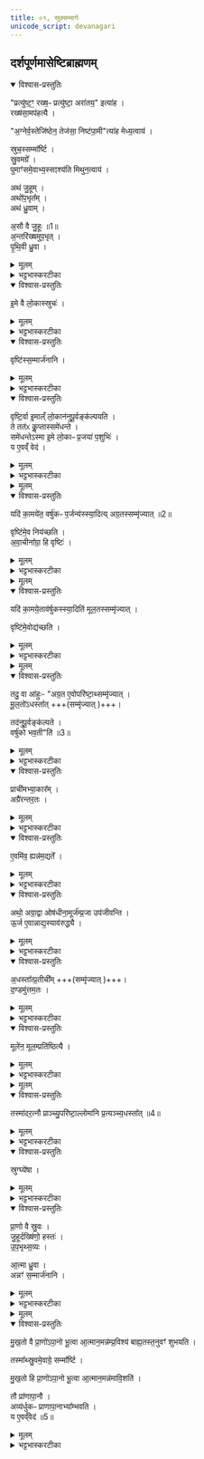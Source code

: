 ```yaml
---
title: ०१, स्रुक्सम्मार्गः 
unicode_script: devanagari
---
```


## दर्शपूर्णमासेष्टिब्राह्मणम्
<details open><summary>विश्वास-प्रस्तुतिः</summary>

"प्रत्यु॑ष्ट॒ꣳ॒ रख्ष॒ᳶ प्रत्यु॑ष्टा॒ अरा॑तय॒" इत्या॑ह ।  
रख्ष॑सा॒मप॑हत्यै ।  

"अ॒ग्नेर्व॒स्तेजि॑ष्ठेन॒ तेज॑सा॒ निष्ट॑पा॒मी"त्या॑ह मेध्य॒त्वाय॑ ।

स्रुच॒स्सम्मा᳚र्ष्टि ।  
स्रु॒वमग्रे᳚ ।  
पुमाꣳ॑समे॒वाभ्य॒स्सꣵश्य॑ति मिथुन॒त्वाय॑ ।  

अथ॑ जु॒हूम् ।  
अथो॑प॒भृत᳚म् ।  
अथ॑ ध्रु॒वाम् ।  

अ॒सौ वै जु॒हूः ॥1॥    
अ॒न्तरि॑ख्षमुप॒भृत् ।  
पृ॒थि॒वी ध्रु॒वा ।  
</details>

<details><summary>मूलम्</summary>

"प्रत्यु॑ष्ट॒ꣳ॒ रख्ष॒ᳶ प्रत्यु॑ष्टा॒ अरा॑तय॒" इत्या॑ह ।  
रख्ष॑सा॒मप॑हत्यै ।  

"अ॒ग्नेर्व॒स्तेजि॑ष्ठेन॒ तेज॑सा॒ निष्ट॑पा॒मी"त्या॑ह मेध्य॒त्वाय॑ ।

स्रुच॒स्सम्मा᳚र्ष्टि ।  
स्रु॒वमग्रे᳚ ।  
पुमाꣳ॑समे॒वाभ्य॒स्सꣵश्य॑ति मिथुन॒त्वाय॑ ।  

अथ॑ जु॒हूम् ।  
अथो॑प॒भृत᳚म् ।  
अथ॑ ध्रु॒वाम् ।  

अ॒सौ वै जु॒हूः ॥1॥    
अ॒न्तरि॑ख्षमुप॒भृत् ।  
पृ॒थि॒वी ध्रु॒वा ।  
</details>

<details><summary>भट्टभास्करटीका</summary>

1प्रत्युष्टमिति गार्हपत्ये स्रुवादीनां प्रतितपनम् ॥ संश्यति संस्करोति ।
</details>

<details open><summary>विश्वास-प्रस्तुतिः</summary>

इ॒मे वै लो॒कास्स्रुचः॑ ।
</details>

<details><summary>मूलम्</summary>

इ॒मे वै लो॒कास्स्रुचः॑ ।
</details>

<details><summary>भट्टभास्करटीका</summary>

इमे वा इति । लोकवत् प्रजानां धारकत्वात् ।
</details>

<details open><summary>विश्वास-प्रस्तुतिः</summary>

वृष्टि॑स्स॒म्मार्ज॑नानि ।
</details>

<details><summary>मूलम्</summary>

वृष्टि॑स्स॒म्मार्ज॑नानि ।
</details>

<details><summary>भट्टभास्करटीका</summary>

वृष्टिरिति वृष्टिहेतुत्वात् स्रुक्संमार्जनानि वृष्टिः ।
</details>

<details open><summary>विश्वास-प्रस्तुतिः</summary>

वृष्टि॒र्वा इ॒माल्ँ लो॒कान॑नुपू॒र्वङ्क॑ल्पयति ।  
ते तत॑ᳵ कॢ॒प्तास्समे॑धन्ते ।  
समे॑धन्तेऽस्मा इ॒मे लो॒काᳶ प्र॒जया॑ प॒शुभिः॑ ।  
य ए॒वव्ँ वेद॑ ।  
</details>

<details><summary>मूलम्</summary>

वृष्टि॒र्वा इ॒माल्ँ लो॒कान॑नुपू॒र्वङ्क॑ल्पयति ।  
ते तत॑ᳵ कॢ॒प्तास्समे॑धन्ते ।  
समे॑धन्तेऽस्मा इ॒मे लो॒काᳶ प्र॒जया॑ प॒शुभिः॑ ।  
य ए॒वव्ँ वेद॑ ।  
</details>

<details><summary>भट्टभास्करटीका</summary>

अनुपूर्वमिति सस्यनिष्पत्त्यादिक्रमेण लोकत्रयं स्वकार्यसमर्थं करोति ॥
</details>


<details><summary>मूलम्</summary>

यदि॑ का॒मये॑त॒ वर्षु॑कᳶ प॒र्जन्य॑स्स्या॒दिति॑ ।  
अ॒ग्र॒तस्सम्मृ॑ज्यात् ॥2॥  
</details>

<details open><summary>विश्वास-प्रस्तुतिः</summary>

यदि॑ का॒मये॑त॒ वर्षु॑कᳶ प॒र्जन्य॑स्स्या॒दित्य् अग्र॒तस्सम्मृ॑ज्यात् ॥2॥  

वृष्टि॑मे॒व निय॑च्छति ।  
अ॒वा॒चीना᳚ग्रा॒ हि वृष्टिः॑ ।  
</details>

<details><summary>मूलम्</summary>

यदि॑ का॒मये॑त॒ वर्षु॑कᳶ प॒र्जन्य॑स्स्या॒दित्य् अग्र॒तस्सम्मृ॑ज्यात् ॥2॥  

वृष्टि॑मे॒व निय॑च्छति ।  
अ॒वा॒चीना᳚ग्रा॒ हि वृष्टिः॑ ।  
</details>

<details><summary>भट्टभास्करटीका</summary>

2अग्रत इति ॥ वेदाग्राणां अग्रैः । नियच्छति न्यक्पातयति ।
</details>


<details><summary>मूलम्</summary>

यदि॑ का॒मये॒ताव॑र्षुकस्स्या॒दिति॑ ।
मू॒ल॒तस्सम्मृ॑ज्यात् ।
</details>

<details open><summary>विश्वास-प्रस्तुतिः</summary>

यदि॑ का॒मये॒ताव॑र्षुकस्स्या॒दिति॑ मूल॒तस्सम्मृ॑ज्यात् ।

वृष्टि॑मे॒वोद्य॑च्छति ।
</details>

<details><summary>मूलम्</summary>

यदि॑ का॒मये॒ताव॑र्षुकस्स्या॒दिति॑ मूल॒तस्सम्मृ॑ज्यात् ।

वृष्टि॑मे॒वोद्य॑च्छति ।
</details>

<details><summary>भट्टभास्करटीका</summary>

मूलतः तेषां मूलैः संमार्जने वृष्टिमुद्यच्छति ऊर्ध्वं गमयति निवर्तयति पृथिव्याम् ।
</details>


<details><summary>मूलम्</summary>

तदु॒ वा आ॑हुः ।
अ॒ग्र॒त ए॒वोपरि॑ष्टा॒थ्सम्मृ॑ज्यात् ।
मू॒ल॒तो॑ऽधस्ता᳚त् ।  
</details>

<details open><summary>विश्वास-प्रस्तुतिः</summary>

तदु॒ वा आ॑हुः- "अग्र॒त ए॒वोपरि॑ष्टा॒थ्सम्मृ॑ज्यात् ।   
मू॒ल॒तो॑ऽधस्ता᳚त् +++(सम्मृ॑ज्यात् )+++।   

तद॑नुपू॒र्वङ्क॑ल्पते ।  
वर्षु॑को भव॒ती"ति॑ ॥3॥  
</details>

<details><summary>मूलम्</summary>

तदु॒ वा आ॑हुः- "अग्र॒त ए॒वोपरि॑ष्टा॒थ्सम्मृ॑ज्यात् ।   
मू॒ल॒तो॑ऽधस्ता᳚त् +++(सम्मृ॑ज्यात् )+++।   

तद॑नुपू॒र्वङ्क॑ल्पते ।  
वर्षु॑को भव॒ती"ति॑ ॥3॥  
</details>

<details><summary>भट्टभास्करटीका</summary>

तदु वा इति । तत्रैव विशेषमाहुः यज्ञविदः - अग्रैः उपरिष्टात् बिलप्रदेशमेव संमृज्यात् मूलैः अधस्तात् दण्डप्रदेशं तदनुपूर्वं अनुक्रमेण क्रियमाणं कल्पते स्वकार्यसमर्थं भवति । पर्जन्यश्च वर्षुको भवति ॥
</details>

<details open><summary>विश्वास-प्रस्तुतिः</summary>

प्राची॑मभ्या॒कार᳚म् ।  
अग्रै॑रन्तर॒तः ।   
</details>

<details><summary>मूलम्</summary>

प्राची॑मभ्या॒कार᳚म् ।  
अग्रै॑रन्तर॒तः ।   
</details>

<details><summary>भट्टभास्करटीका</summary>

3अथ स्रुवां विशेषमाह - प्राचीमिति ॥ प्राचीं स्रुचं संमृज्यात् अभ्याकारं अभितः आकृष्य अभ्यस्येति केचित् । अग्रैरन्तरतः अग्रैः वेदाग्रैः अन्तरतः बिलस्याभ्यन्तरम् ।
</details>

<details open><summary>विश्वास-प्रस्तुतिः</summary>

ए॒वमि॑व॒ ह्यन्न॑म॒द्यते᳚ ।
</details>

<details><summary>मूलम्</summary>

ए॒वमि॑व॒ ह्यन्न॑म॒द्यते᳚ ।
</details>

<details><summary>भट्टभास्करटीका</summary>

एवमिवेति । प्राचीनमानीय आस्यबिलाभ्यन्तरे जिह्वाग्रेण अभितः आकृष्यान्नं भुङ्क्ते ।
</details>

<details open><summary>विश्वास-प्रस्तुतिः</summary>

अथो॒ अग्रा॒द्वा ओष॑धीना॒मूर्ज॑म्प्र॒जा उप॑जीवन्ति ।   
ऊ॒र्ज ए॒वान्नाद्य॒स्याव॑रुद्ध्यै ।
</details>

<details><summary>मूलम्</summary>

अथो॒ अग्रा॒द्वा ओष॑धीना॒मूर्ज॑म्प्र॒जा उप॑जीवन्ति ।   
ऊ॒र्ज ए॒वान्नाद्य॒स्याव॑रुद्ध्यै ।
</details>

<details><summary>भट्टभास्करटीका</summary>

अथो अपि च ओषधीनां अग्रात् आदाय प्रजाः ऊर्जं रसं उपजीवन्ति तस्मात् रसवतः अन्नाद्यम्य लाभाय भवति ।
</details>

<details open><summary>विश्वास-प्रस्तुतिः</summary>

अ॒धस्ता᳚त्प्र॒तीची᳚म् +++(सम्मृ॑ज्यात् )+++।  
द॒ण्डमु॑त्तम॒तः ।
</details>

<details><summary>मूलम्</summary>

अ॒धस्ता᳚त्प्र॒तीची᳚म् +++(सम्मृ॑ज्यात् )+++।  
द॒ण्डमु॑त्तम॒तः ।
</details>

<details><summary>भट्टभास्करटीका</summary>

अथ अधस्तात् दण्डप्रदेशे प्रतीचीनं संमृज्यात् उत्तमतः उत्तमेन वेदाग्राणां भागेन । उत्तमं दण्डत्रिभागमिति केचित् ।
</details>

<details open><summary>विश्वास-प्रस्तुतिः</summary>

मूले॑न॒ मूल॒म्प्रति॑ष्ठित्यै ।
</details>

<details><summary>मूलम्</summary>

मूले॑न॒ मूल॒म्प्रति॑ष्ठित्यै ।
</details>

<details><summary>भट्टभास्करटीका</summary>

अथ तेषां मूलेन स्रुचः मूलं मृज्यात् ।
</details>


<details><summary>मूलम्</summary>

तस्मा॑दर॒त्नौ प्राञ्च्यु॒परि॑ष्टा॒ल्लोमा॑नि ।  
प्र॒त्यञ्च्य॒धस्ता᳚त् ॥4॥  
</details>

<details open><summary>विश्वास-प्रस्तुतिः</summary>

तस्मा॑दर॒त्नौ प्राञ्च्यु॒परि॑ष्टा॒ल्लोमा॑नि प्र॒त्यञ्च्य॒धस्ता᳚त् ॥4॥  
</details>

<details><summary>मूलम्</summary>

तस्मा॑दर॒त्नौ प्राञ्च्यु॒परि॑ष्टा॒ल्लोमा॑नि प्र॒त्यञ्च्य॒धस्ता᳚त् ॥4॥  
</details>

<details><summary>भट्टभास्करटीका</summary>

तस्मादिति । उपरिष्टात् ऊर्ध्वभागे प्राञ्चि प्रागञ्चितानि, अधोभागे प्रत्यगञ्चितानि । अरत्निः प्रकोष्ठः ।
</details>

<details open><summary>विश्वास-प्रस्तुतिः</summary>

स्रुग्घ्ये॑षा ।
</details>

<details><summary>मूलम्</summary>

स्रुग्घ्ये॑षा ।
</details>

<details><summary>भट्टभास्करटीका</summary>

स्रुग्घ्येषा स्वयं स्रुगेवारत्निः ॥
</details>

<details open><summary>विश्वास-प्रस्तुतिः</summary>

प्रा॒णो वै स्रु॒वः ।  
जु॒हूर्दख्षि॑णो॒ हस्तः॑ ।  
उ॒प॒भृथ्स॒व्यः ।  

आ॒त्मा ध्रु॒वा ।  
अन्नꣳ॑ स॒म्मार्ज॑नानि ।  
</details>

<details><summary>मूलम्</summary>

प्रा॒णो वै स्रु॒वः ।  
जु॒हूर्दख्षि॑णो॒ हस्तः॑ ।  
उ॒प॒भृथ्स॒व्यः ।  

आ॒त्मा ध्रु॒वा ।  
अन्नꣳ॑ स॒म्मार्ज॑नानि ।  
</details>

<details><summary>भट्टभास्करटीका</summary>

4प्राणो वा इत्यादिना स्रुवस्य प्राथम्ये हेतुमाह - निर्गच्छन् प्राणः प्रविशन् अपानः प्राणापानभावेन प्रथमं भूत्वा मुखतः आत्मानं अनुप्रविश्य अन्नं बाह्यतः तनुवं हस्तादिकां शुभयति रसपरिणामेन तनोः शोभां करोति तस्मात्प्राणाधीनत्वात् हस्तादिस्थितेः स्रुवस्य प्राणत्वात् स्रुवमेवाग्रे सम्मार्ष्टीति स्वभाव उक्तः ॥
</details>


<details><summary>मूलम्</summary>

मु॒ख॒तो वै प्रा॒णो॑ऽपा॒नो भू॒त्वा ।
आ॒त्मान॒मन्न॑म्प्र॒विश्य॑ ।
बा॒ह्य॒तस्त॒नुवꣳ॑ शुभयति ।   

तस्मा᳚थ्स्रु॒वमे॒वाग्रे॒ सम्मा᳚र्ष्टि ।  

मु॒ख॒तो हि प्रा॒णो॑ऽपा॒नो भू॒त्वा ।
आ॒त्मान॒मन्न॑मावि॒शति॑ ।  

तौ प्रा॑णापा॒नौ ।
अव्य॑र्धुकᳶ प्राणापा॒नाभ्या᳚म्भवति ।
य ए॒वव्ँवेद॑ ॥5॥  
</details>

<details open><summary>विश्वास-प्रस्तुतिः</summary>

मु॒ख॒तो वै प्रा॒णो॑ऽपा॒नो भू॒त्वा आ॒त्मान॒मन्न॑म्प्र॒विश्य॑ बाह्य॒तस्त॒नुवꣳ॑ शुभयति ।   

तस्मा᳚थ्स्रु॒वमे॒वाग्रे॒ सम्मा᳚र्ष्टि ।  

मु॒ख॒तो हि प्रा॒णो॑ऽपा॒नो भू॒त्वा आ॒त्मान॒मन्न॑मावि॒शति॑ ।  

तौ प्रा॑णापा॒नौ ।  
अव्य॑र्धुकᳶ प्राणापा॒नाभ्या᳚म्भवति ।  
य ए॒वव्ँवेद॑ ॥5॥  
</details>

<details><summary>मूलम्</summary>

मु॒ख॒तो वै प्रा॒णो॑ऽपा॒नो भू॒त्वा आ॒त्मान॒मन्न॑म्प्र॒विश्य॑ बाह्य॒तस्त॒नुवꣳ॑ शुभयति ।   

तस्मा᳚थ्स्रु॒वमे॒वाग्रे॒ सम्मा᳚र्ष्टि ।  

मु॒ख॒तो हि प्रा॒णो॑ऽपा॒नो भू॒त्वा आ॒त्मान॒मन्न॑मावि॒शति॑ ।  

तौ प्रा॑णापा॒नौ ।  
अव्य॑र्धुकᳶ प्राणापा॒नाभ्या᳚म्भवति ।  
य ए॒वव्ँवेद॑ ॥5॥  
</details>

<details><summary>भट्टभास्करटीका</summary>

5इदानीं हेतुमाह - मुखतो हीति ॥ प्रथमं प्राणापानभूतं अन्नं आत्मानं आविशति आत्मना एकीभवति ततः तदन्नं प्राणापानभावेन परिणतं भवति । एवं प्राणापानसन्तानकप्रतिपादनेन पूर्वोक्तं समर्थितम् । एवं वेदिता प्राणापानवृद्धिशीलो भवति ॥  

इति तैत्तिरीये ब्राह्मणे तृतीयेऽष्टके तृतयिप्रपाठके पौरोडाशिकब्राह्मणे प्रथमोऽनुवाकः ॥  

</details>

